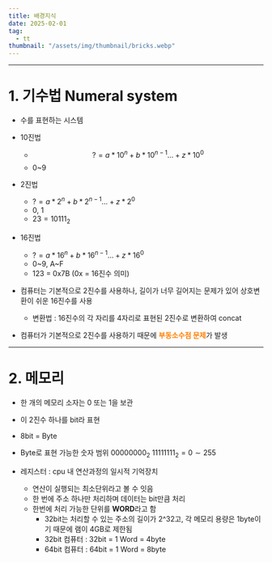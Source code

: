 ```yaml
---
title: 배경지식
date: 2025-02-01
tag:
  - tt
thumbnail: "/assets/img/thumbnail/bricks.webp"
---
```


---
# 1. 기수법 Numeral system
* 수를 표현하는 시스템
* 10진법
  * $$? = a * 10^{n} + b * 10^{n-1} ... + z * 10^{0}$$
  * 0~9
* 2진법
  * $? = a * 2^{n} + b * 2^{n-1} ... + z * 2^{0}$
  * 0, 1
  * $23 = 10111_{2}$
* 16진법
  * $? = a * 16^{n} + b * 16^{n-1} ... + z * 16^{0}$
  * 0\~9, A\~F
  * 123 = 0x7B (0x = 16진수 의미)

* 컴퓨터는 기본적으로 2진수를 사용하나, 길이가 너무 길어지는 문제가 있어 상호변환이 쉬운 16진수를 사용
  * 변환법 : 16진수의 각 자리를 4자리로 표현된 2진수로 변환하여 concat
* 컴퓨터가 기본적으로 2진수를 사용하기 때문에 <span style="color: #FF8000; font-weight: bold;">부동소수점 문제</span>가 발생

---

# 2. 메모리

* 한 개의 메모리 소자는 0 또는 1을 보관
* 이 2진수 하나를 bit라 표현
* 8bit = Byte
* Byte로 표현 가능한 숫자 범위 $00000000_{2} ~ 11111111_{2} = 0 \sim 255$

* 레지스터 : cpu 내 연산과정의 일시적 기억장치
  * 연산이 실행되는 최소단위라고 볼 수 잇음
  * 한 번에 주소 하나만 처리하며 데이터는 bit만큼 처리
  * 한번에 처리 가능한 단위를 **WORD**라고 함
    * 32bit는 처리할 수 있는 주소의 길이가 2^32고, 각 메모리 용량은 1byte이기 때문에 램이 4GB로 제한됨
    * 32bit 컴퓨터 : 32bit = 1 Word = 4byte
    * 64bit 컴퓨터 : 64bit = 1 Word = 8byte

